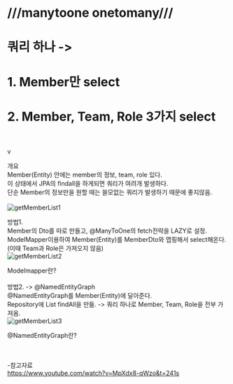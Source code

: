 # ///manytoone onetomany/// 
# 쿼리 하나 -> 
# 1. Member만 select <br/>
# 2. Member, Team, Role 3가지 select<br/><br/>
 v 

개요 <br/>
Member(Entity) 안에는 member의 정보, team, role 있다.<br/>
이 상태에서 JPA의 findall을 하게되면 쿼리가 여려개 발생하다. <br/>
단순 Member의 정보만을 원할 때는 쓸모없는 쿼리가 발생하기 때문에 좋지않음.<br/><br/>
![getMemberList1](https://github.com/jeongseyoung/manytoone/assets/19800292/7f9692ab-47b9-4659-bf98-d732c8797b3f)

방법1. <br/>
Member의 Dto를 따로 만들고, @ManyToOne의 fetch전략을 LAZY로 설정. <br/>
ModelMapper이용하여 Member(Entity)를 MemberDto와 맵핑해서 select해온다.<br/>
(이때 Team과 Role은 가져오지 않음) <br/>
![getMemberList2](https://github.com/jeongseyoung/manytoone/assets/19800292/1e2de622-3742-4a39-8896-6888aa597657)

Modelmapper란?<br/><br/>
방법2. -> @NamedEntityGraph <br/>
@NamedEntityGraph를 Member(Entity)에 달아준다. <br/>
Repository에 List<Member> findAll을 만듦. -> 쿼리 하나로 Member, Team, Role을 전부 가져옴. <br/>
![getMemberList3](https://github.com/jeongseyoung/manytoone/assets/19800292/b4b67e51-acf3-42f1-a8f7-e0589c7cdac8)


@NamedEntityGraph란?<br/><br/><br/>


-참고자료<br/>
https://www.youtube.com/watch?v=MpXdx8-qWzo&t=241s
